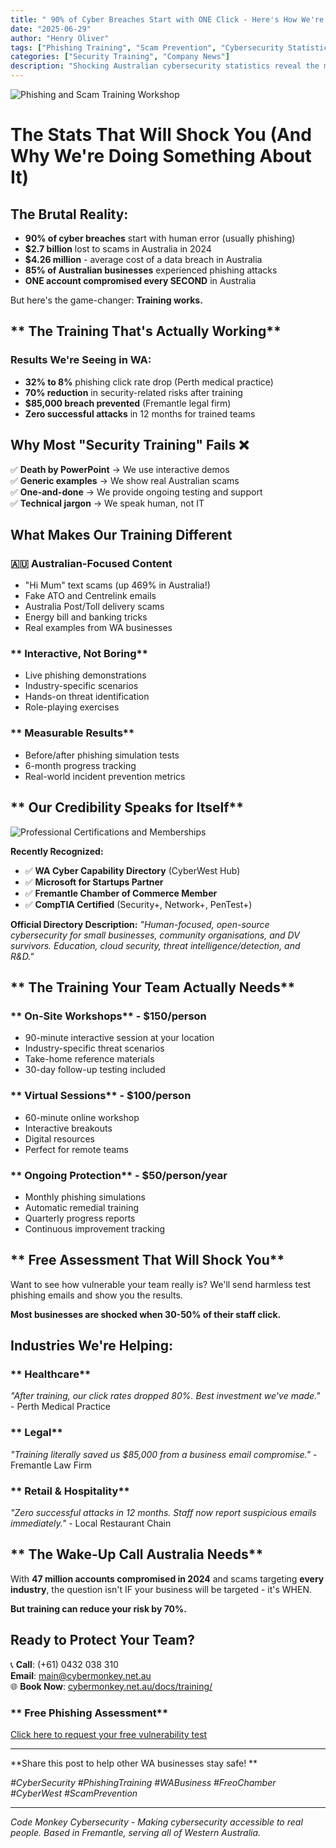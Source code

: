 ```yaml
---
title: " 90% of Cyber Breaches Start with ONE Click - Here's How We're Fighting Back"
date: "2025-06-29"
author: "Henry Oliver"
tags: ["Phishing Training", "Scam Prevention", "Cybersecurity Statistics", "WA Business"]
categories: ["Security Training", "Company News"]
description: "Shocking Australian cybersecurity statistics reveal the massive phishing problem - and how Code Monkey Cybersecurity's training is helping WA businesses fight back."
---
```


![Phishing and Scam Training Workshop](/images/oh_the_hacks_web.jpg)

# The Stats That Will Shock You (And Why We're Doing Something About It) 

## **The Brutal Reality:**
- **90% of cyber breaches** start with human error (usually phishing)
- **$2.7 billion** lost to scams in Australia in 2024
- **$4.26 million** - average cost of a data breach in Australia
- **85% of Australian businesses** experienced phishing attacks
- **ONE account compromised every SECOND** in Australia

But here's the game-changer: **Training works.**

## ** The Training That's Actually Working**

### **Results We're Seeing in WA:**
- **32% to 8%** phishing click rate drop (Perth medical practice)
- **70% reduction** in security-related risks after training
- **$85,000 breach prevented** (Fremantle legal firm)
- **Zero successful attacks** in 12 months for trained teams

## **Why Most "Security Training" Fails** ❌

✅ **Death by PowerPoint** → We use interactive demos  
✅ **Generic examples** → We show real Australian scams  
✅ **One-and-done** → We provide ongoing testing and support  
✅ **Technical jargon** → We speak human, not IT  

## **What Makes Our Training Different** 

### **🇦🇺 Australian-Focused Content**
- "Hi Mum" text scams (up 469% in Australia!)
- Fake ATO and Centrelink emails
- Australia Post/Toll delivery scams
- Energy bill and banking tricks
- Real examples from WA businesses

### ** Interactive, Not Boring**
- Live phishing demonstrations
- Industry-specific scenarios
- Hands-on threat identification
- Role-playing exercises

### ** Measurable Results**
- Before/after phishing simulation tests
- 6-month progress tracking
- Real-world incident prevention metrics

## ** Our Credibility Speaks for Itself**

![Professional Certifications and Memberships](/images/badges/comptia-security-ce-certification.png)

**Recently Recognized:**
- ✅ **WA Cyber Capability Directory** (CyberWest Hub)
- ✅ **Microsoft for Startups Partner**
- ✅ **Fremantle Chamber of Commerce Member**
- ✅ **CompTIA Certified** (Security+, Network+, PenTest+)

**Official Directory Description:**
*"Human-focused, open-source cybersecurity for small businesses, community organisations, and DV survivors. Education, cloud security, threat intelligence/detection, and R&D."*

## ** The Training Your Team Actually Needs**

### ** On-Site Workshops** - $150/person
- 90-minute interactive session at your location
- Industry-specific threat scenarios
- Take-home reference materials
- 30-day follow-up testing included

### ** Virtual Sessions** - $100/person  
- 60-minute online workshop
- Interactive breakouts
- Digital resources
- Perfect for remote teams

### ** Ongoing Protection** - $50/person/year
- Monthly phishing simulations
- Automatic remedial training
- Quarterly progress reports
- Continuous improvement tracking

## ** Free Assessment That Will Shock You**

Want to see how vulnerable your team really is? We'll send harmless test phishing emails and show you the results.

**Most businesses are shocked when 30-50% of their staff click.**

## **Industries We're Helping:**

### ** Healthcare** 
*"After training, our click rates dropped 80%. Best investment we've made."* - Perth Medical Practice

### ** Legal**
*"Training literally saved us $85,000 from a business email compromise."* - Fremantle Law Firm

### ** Retail & Hospitality**
*"Zero successful attacks in 12 months. Staff now report suspicious emails immediately."* - Local Restaurant Chain

## ** The Wake-Up Call Australia Needs**

With **47 million accounts compromised in 2024** and scams targeting **every industry**, the question isn't IF your business will be targeted - it's WHEN.

**But training can reduce your risk by 70%.**

## **Ready to Protect Your Team?**

📞 **Call**: (+61) 0432 038 310  
 **Email**: [main@cybermonkey.net.au](mailto:main@cybermonkey.net.au)  
🌐 **Book Now**: [cybermonkey.net.au/docs/training/](https://cybermonkey.net.au/docs/training/)

### ** Free Phishing Assessment**
[Click here to request your free vulnerability test](mailto:main@cybermonkey.net.au?subject=Free%20Phishing%20Assessment)

---

**Share this post to help other WA businesses stay safe! **

*#CyberSecurity #PhishingTraining #WABusiness #FreoChamber #CyberWest #ScamPrevention*

---

*Code Monkey Cybersecurity - Making cybersecurity accessible to real people. Based in Fremantle, serving all of Western Australia.*